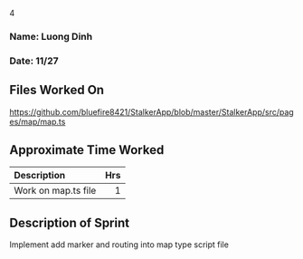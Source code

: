 4
### Name: Luong Dinh
### Date: 11/27

## Files Worked On
https://github.com/bluefire8421/StalkerApp/blob/master/StalkerApp/src/pages/map/map.ts

## Approximate Time Worked

| Description                             | Hrs  |
| :---------------------------------------| ---: |
| Work on map.ts file                   | 1    |


## Description of Sprint
Implement add marker and routing into map type script file
